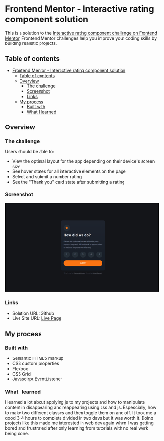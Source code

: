 # Frontend Mentor - Interactive rating component solution

This is a solution to the [Interactive rating component challenge on Frontend Mentor](https://www.frontendmentor.io/challenges/interactive-rating-component-koxpeBUmI). Frontend Mentor challenges help you improve your coding skills by building realistic projects.

## Table of contents

- [Frontend Mentor - Interactive rating component solution](#frontend-mentor---interactive-rating-component-solution)
  - [Table of contents](#table-of-contents)
  - [Overview](#overview)
    - [The challenge](#the-challenge)
    - [Screenshot](#screenshot)
    - [Links](#links)
  - [My process](#my-process)
    - [Built with](#built-with)
    - [What I learned](#what-i-learned)

## Overview

### The challenge

Users should be able to:

- View the optimal layout for the app depending on their device's screen size
- See hover states for all interactive elements on the page
- Select and submit a number rating
- See the "Thank you" card state after submitting a rating

### Screenshot

![Screenshot of project](./Screenshot.png)

### Links

- Solution URL: [Github](https://github.com/bansalgokul/Interactive-rating-component)
- Live Site URL: [Live Page](https://bansalgokul.github.io/Interactive-rating-component/)

## My process

### Built with

- Semantic HTML5 markup
- CSS custom properties
- Flexbox
- CSS Grid
- Javascirpt EventListener

### What I learned

I learned a lot about applying js to my projects and how to manipulate content in disappearing and reappearing using css and js. Espescially, how to make two different classes and then toggle them on and off. It took me a good 3-4 hours to complete divided in two days but it was worth it. Doing projects like this made me interested in web dev again when I was getting bored and frustrated after only learning from tutorials with no real work being done.